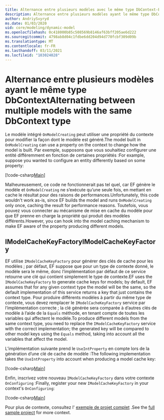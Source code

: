 ```yaml
---
title: Alternance entre plusieurs modèles avec le même type DbContext-EF Core
description: Alternance entre plusieurs modèles ayant le même type DbContext à l’aide de Entity Framework Core
author: AndriySvyryd
ms.date: 01/03/2020
uid: core/modeling/dynamic-model
ms.openlocfilehash: 0c418000b85c508569b8146af63bff205ae6d222
ms.sourcegitcommit: 4798ab8d04c1fdbe6dd204d94d770fcbf309d09b
ms.translationtype: MT
ms.contentlocale: fr-FR
ms.lasthandoff: 03/11/2021
ms.locfileid: "103024028"
---
```

# <a name="alternating-between-multiple-models-with-the-same-dbcontext-type"></a><span data-ttu-id="b3035-103">Alternance entre plusieurs modèles ayant le même type DbContext</span><span class="sxs-lookup"><span data-stu-id="b3035-103">Alternating between multiple models with the same DbContext type</span></span>

<span data-ttu-id="b3035-104">Le modèle intégré `OnModelCreating` peut utiliser une propriété du contexte pour modifier la façon dont le modèle est généré.</span><span class="sxs-lookup"><span data-stu-id="b3035-104">The model built in `OnModelCreating` can use a property on the context to change how the model is built.</span></span> <span data-ttu-id="b3035-105">Par exemple, supposons que vous souhaitiez configurer une entité différemment en fonction de certaines propriétés :</span><span class="sxs-lookup"><span data-stu-id="b3035-105">For example, suppose you wanted to configure an entity differently based on some property:</span></span>

[!code-csharp[Main](../../../samples/core/Modeling/DynamicModel/DynamicContext.cs?name=OnModelCreating)]

<span data-ttu-id="b3035-106">Malheureusement, ce code ne fonctionnerait pas tel quel, car EF génère le modèle et `OnModelCreating` ne s’exécute qu’une seule fois, en mettant en cache le résultat pour des raisons de performances.</span><span class="sxs-lookup"><span data-stu-id="b3035-106">Unfortunately, this code wouldn't work as-is, since EF builds the model and runs `OnModelCreating` only once, caching the result for performance reasons.</span></span> <span data-ttu-id="b3035-107">Toutefois, vous pouvez vous connecter au mécanisme de mise en cache du modèle pour que EF prenne en charge la propriété qui produit des modèles différents.</span><span class="sxs-lookup"><span data-stu-id="b3035-107">However, you can hook into the model caching mechanism to make EF aware of the property producing different models.</span></span>

## <a name="imodelcachekeyfactory"></a><span data-ttu-id="b3035-108">IModelCacheKeyFactory</span><span class="sxs-lookup"><span data-stu-id="b3035-108">IModelCacheKeyFactory</span></span>

<span data-ttu-id="b3035-109">EF utilise `IModelCacheKeyFactory` pour générer des clés de cache pour les modèles ; par défaut, EF suppose que pour un type de contexte donné, le modèle sera le même, donc l’implémentation par défaut de ce service retourne une clé qui contient simplement le type de contexte.</span><span class="sxs-lookup"><span data-stu-id="b3035-109">EF uses the `IModelCacheKeyFactory` to generate cache keys for models; by default, EF assumes that for any given context type the model will be the same, so the default implementation of this service returns a key that just contains the context type.</span></span> <span data-ttu-id="b3035-110">Pour produire différents modèles à partir du même type de contexte, vous devez remplacer le `IModelCacheKeyFactory` service par l’implémentation correcte ; la clé générée sera comparée à d’autres clés de modèle à l’aide de la `Equals` méthode, en tenant compte de toutes les variables qui affectent le modèle.</span><span class="sxs-lookup"><span data-stu-id="b3035-110">To produce different models from the same context type, you need to replace the `IModelCacheKeyFactory` service with the correct implementation; the generated key will be compared to other model keys using the `Equals` method, taking into account all the variables that affect the model.</span></span>

<span data-ttu-id="b3035-111">L’implémentation suivante prend le `UseIntProperty` en compte lors de la génération d’une clé de cache de modèle :</span><span class="sxs-lookup"><span data-stu-id="b3035-111">The following implementation takes the `UseIntProperty` into account when producing a model cache key:</span></span>

[!code-csharp[Main](../../../samples/core/Modeling/DynamicModel/DynamicModelCacheKeyFactory.cs?name=DynamicModel)]

<span data-ttu-id="b3035-112">Enfin, inscrivez votre nouveau `IModelCacheKeyFactory` dans votre contexte `OnConfiguring` :</span><span class="sxs-lookup"><span data-stu-id="b3035-112">Finally, register your new `IModelCacheKeyFactory` in your context's `OnConfiguring`:</span></span>

[!code-csharp[Main](../../../samples/core/Modeling/DynamicModel/DynamicContext.cs?name=OnConfiguring)]

<span data-ttu-id="b3035-113">Pour plus de contexte, consultez l' [exemple de projet complet](https://github.com/dotnet/EntityFramework.Docs/tree/main/samples/core/Modeling/DynamicModel) .</span><span class="sxs-lookup"><span data-stu-id="b3035-113">See the [full sample project](https://github.com/dotnet/EntityFramework.Docs/tree/main/samples/core/Modeling/DynamicModel) for more context.</span></span>

